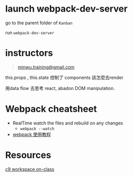 # launch webpack-dev-server

go to the parent folder of `Kanban`

run `webpack-dev-server`


# instructors

> minwu.training@gmail.com

this.props , this.state 控制了 components 該怎麼去render

用data flow 去思考 react, abadon DOM manipulation.

# Webpack cheatsheet

- RealTime watch the files and rebuild on any changes
    - `webpack --watch `
- [webpack 使用教程](https://www.zfanw.com/blog/webpack-tutorial.html)


# Resources

[c9 workspace on-class](https://ide.c9.io/winwust/ucsc-react-class-kanban)